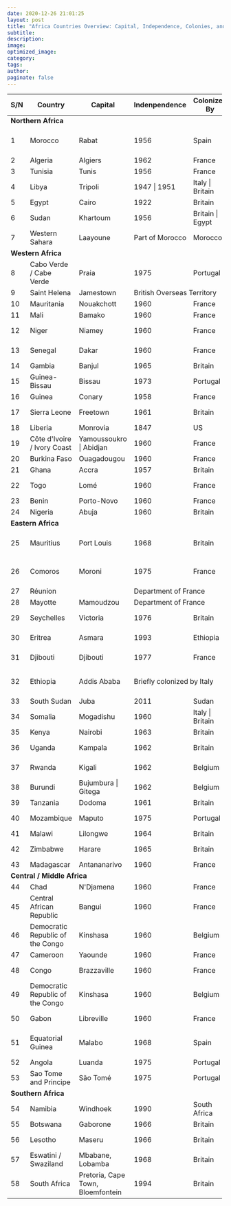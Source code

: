 ```yaml
---
date: 2020-12-26 21:01:25
layout: post
title: "Africa Countries Overview: Capital, Independence, Colonies, and Languages"
subtitle:
description:
image:
optimized_image:
category:
tags:
author:
paginate: false
---
```


<table  style="width:500px">
  <thead>
    <tr>
      <th> S/N </th>
      <th>Country</th>
      <th>Capital</th>
      <th>Indenpendence</th>
      <th>Colonized By</th>
      <th>Languages</th>
    </tr>
  </thead>
  <tfoot>
    <tr>
    </tr>
  </tfoot>
  <tbody>
    <tr id="ROW1">
      <td colspan=6> <b>Northern Africa</b> </td>
    </tr>
    <tr>
      <td> 1 </td>
      <td> Morocco </td>
      <td> Rabat </td>
      <td> 1956 </td>
      <td> Spain </td>
      <td> Arabic*, French, Berber dialects, Spanish </td>
    </tr>
    <tr>
      <td> 2 </td>
      <td> Algeria </td>
      <td> Algiers </td>
      <td> 1962 </td>
      <td> France </td>
      <td> Arabic*, French </td>
    </tr>
    <tr>
      <td> 3 </td>
      <td> Tunisia </td>
      <td> Tunis </td>
      <td> 1956 </td>
      <td> France </td>
      <td> Arabic*, French </td>
    </tr>
    <tr>
      <td> 4 </td>
      <td> Libya </td>
      <td> Tripoli </td>
      <td> 1947 | 1951 </td>
      <td> Italy | Britain </td>
      <td> Arabic*, Italian, English </td>
    </tr> 
    <tr>
      <td> 5 </td>
      <td> Egypt </td>
      <td> Cairo </td>
      <td> 1922 </td>
      <td> Britain </td>
      <td> Arabic* </td>
    </tr>
    <tr>
      <td> 6 </td>
      <td> Sudan </td>
      <td> Khartoum </td>
      <td> 1956 </td>
      <td> Britain | Egypt </td>
      <td> Arabic*, English </td>
    </tr>
    <tr>
      <td> 7 </td>
      <td> Western Sahara </td>
      <td> Laayoune </td>
      <td> Part of Morocco </td>
      <td> Morocco </td>
      <td> Spanish </td>
    </tr>
    <tr>
      <td colspan=6> <b>Western Africa</b> </td>
    </tr>
    <tr>
      <td> 8 </td>
      <td> Cabo Verde / Cabe Verde </td>
      <td> Praia </td>
      <td> 1975 </td>
      <td> Portugal </td>
      <td> Portuguese, Criuolo </td>
    </tr>
    <tr>
      <td> 9 </td>
      <td> Saint Helena </td>
      <td> Jamestown </td>
      <td colspan=3> British Overseas Territory </td>
    </tr>
    <tr>
      <td> 10 </td>
      <td> Mauritania </td>
      <td> Nouakchott </td>
      <td>  1960 </td>
      <td> France </td>
      <td> Arabic*, French </td>
    </tr> 
    <tr>
      <td> 11 </td>
      <td> Mali </td>
      <td> Bamako </td>
      <td> 1960 </td>
      <td> France </td>
      <td> French*</td>
    </tr>
    <tr>
      <td> 12 </td>
      <td> Niger </td>
      <td> Niamey </td>
      <td> 1960 </td>
      <td> France </td>
      <td> French*, Hausa, Songhai, Arabic </td>
    </tr>
    <tr>
      <td> 13 </td>
      <td> Senegal </td>
      <td> Dakar </td>
      <td> 1960 </td>
      <td> France </td>
      <td> French, Wolof, Serer, Arabic </td>
    </tr>
    <tr>
      <td> 14 </td>
      <td> Gambia </td>
      <td> Banjul </td>
      <td> 1965 </td>
      <td> Britain </td>
      <td> English* </td>
    </tr> 
    <tr>
      <td> 15 </td>
      <td> Guinea-Bissau </td>
      <td> Bissau </td>
      <td> 1973 </td>
      <td> Portugal </td>
      <td> Portuguese*, Criolo </td>
    </tr>
    <tr>
      <td> 16 </td>
      <td> Guinea </td>
      <td> Conary </td>
      <td>  1958 </td>
      <td> France </td>
      <td> French </td>
    </tr>
    <tr>
      <td> 17 </td>
      <td> Sierra Leone </td>
      <td> Freetown </td>
      <td> 1961 </td>
      <td> Britain </td>
      <td> English*, Mende, Temne, Krio</td>
    </tr>
    <tr>
      <td> 18 </td>
      <td> Liberia </td>
      <td> Monrovia </td>
      <td> 1847 </td>
      <td> US </td>
      <td> English* </td>
    </tr>
    <tr>
      <td> 19 </td>
      <td> Côte d'Ivoire / Ivory Coast </td>
      <td> Yamoussoukro | Abidjan </td>
      <td> 1960 </td>
      <td> France </td>
      <td> French </td>
    </tr>
    <tr>
      <td> 20 </td>
      <td> Burkina Faso </td>
      <td> Ouagadougou </td>
      <td> 1960 </td>
      <td> France </td>
      <td> French* </td>
    </tr> 
    <tr>
      <td> 21 </td>
      <td> Ghana </td>
      <td> Accra </td>
      <td> 1957 </td>
      <td> Britain </td>
      <td> English* </td>
    </tr>
    <tr>
      <td> 22 </td>
      <td> Togo </td>
      <td> Lomé </td>
      <td> 1960 </td>
      <td> France </td>
      <td> French*, Ewé, Mina, Kabyé, Cotocoli </td>
    </tr>
    <tr>
      <td> 23 </td>
      <td> Benin </td>
      <td> Porto-Novo </td>
      <td> 1960 </td>
      <td> France </td>
      <td> French* </td>
    </tr>
    <tr>
      <td> 24 </td>
      <td> Nigeria </td>
      <td> Abuja </td>
      <td> 1960 </td>
      <td> Britain </td>
      <td> English </td>
    </tr>
    <tr>
      <td colspan=6> <b>Eastern Africa</b> </td>
    </tr>
    <tr>
      <td> 25 </td>
      <td> Mauritius </td>
      <td> Port Louis </td>
      <td> 1968 </td>
      <td> Britain </td>
      <td> English*, French*, Creole, Hindi, Urdu, Hakka </td>
    </tr> 
    <tr>
      <td> 26 </td>
      <td> Comoros </td>
      <td> Moroni </td>
      <td> 1975 </td>
      <td> France </td>
      <td> Comorian*, French, Arabic,  Shaafi Islam, Malagasu</td>
    </tr> 
    <tr>
      <td> 27 </td>
      <td> Réunion </td>
      <td> </td>
      <td colspan=3> Department of France</td>
      <td></td>
    </tr>
    <tr>
      <td> 28 </td>
      <td> Mayotte </td>
      <td> Mamoudzou </td>
      <td colspan=3> Department of France</td>
    </tr>
    <tr>
      <td> 29 </td>
      <td> Seychelles </td>
      <td> Victoria </td>
      <td> 1976 </td>
      <td> Britain </td>
      <td> English*, French*, Seselwa </td>
    </tr>
    <tr>
      <td> 30 </td>
      <td> Eritrea </td>
      <td> Asmara </td>
      <td> 1993</td>
      <td> Ethiopia </td>
      <td> Tigrinya, English, Arabic</td>
    </tr>
    <tr>
      <td> 31 </td>
      <td> Djibouti </td>
      <td> Djibouti </td>
      <td> 1977 </td>
      <td> France </td>
      <td> Arabic*, French*, Afar, Somali </td>
    </tr> 
    <tr>
      <td> 32 </td>
      <td> Ethiopia </td>
      <td> Addis Ababa </td>
      <td colspan=2> Briefly colonized by Italy </td>
      <td> English,Afar, Amharic, Oromo, Somali, Tigrinya</td>
    </tr>
    <tr>
      <td> 33 </td>
      <td> South Sudan </td>
      <td> Juba </td>
      <td> 2011 </td>
      <td> Sudan </td>
      <td> English*, Swahili</td>
    </tr>
    <tr>
      <td> 34 </td>
      <td> Somalia </td>
      <td> Mogadishu </td>
      <td> 1960 </td>
      <td> Italy | Britain</td>
      <td> Somali*, Arabic, English, Italian</td>
    </tr>
    <tr>
      <td> 35 </td>
      <td> Kenya </td>
      <td> Nairobi </td>
      <td> 1963 </td>
      <td> Britain </td>
      <td> English*, Swahili</td>
    </tr>
    <tr>
      <td> 36 </td>
      <td> Uganda </td>
      <td> Kampala </td>
      <td> 1962 </td>
      <td> Britain </td>
      <td> English*, Swahili, Luganda, Ateso, Luo</td>
    </tr>
    <tr>
      <td> 37 </td>
      <td> Rwanda </td>
      <td> Kigali </td>
      <td> 1962 </td>
      <td> Belgium </td>
      <td> English*, French, Kinyarwanda</td>
    </tr> 
    <tr>
      <td> 38 </td>
      <td> Burundi </td>
      <td> Bujumbura | Gitega </td>
      <td> 1962 </td>
      <td> Belgium </td>
      <td> Kirundi*, French*, Swahili</td>
    </tr>
    <tr>
      <td> 39 </td>
      <td> Tanzania </td>
      <td> Dodoma </td>
      <td> 1961 </td>
      <td> Britain </td>
      <td> Swahili, English </td>
    </tr>
    <tr>
      <td> 40 </td>
      <td> Mozambique </td>
      <td> Maputo </td>
      <td> 1975 </td>
      <td> Portugal </td>
      <td> Portuguese*, Bantu languages </td>
    </tr>
    <tr>
      <td> 41 </td>
      <td> Malawi </td>
      <td> Lilongwe </td>
      <td> 1964 </td>
      <td> Britain </td>
      <td> English, Chichewa </td>
    </tr>
    <tr>
      <td> 42 </td>
      <td> Zimbabwe </td>
      <td> Harare </td>
      <td> 1965 </td>
      <td> Britain </td>
      <td> English*, Ndebele, Shona</td>
    </tr>
    <tr>
      <td> 43 </td>
      <td> Madagascar </td>
      <td> Antananarivo</td>
      <td> 1960 </td>
      <td> France </td>
      <td> Malagasy, French*</td>
    </tr> 
    <tr>
      <td colspan=6> <b>Central / Middle Africa</b> </td>
    </tr>
    <tr>
      <td> 44 </td>
      <td> Chad </td>
      <td> N'Djamena </td>
      <td> 1960 </td>
      <td> France </td>
      <td> Arabic, French</td>
    </tr>
    <tr>
      <td> 45 </td>
      <td> Central African Republic </td>
      <td> Bangui </td>
      <td> 1960 </td>
      <td> France </td>
      <td> French*, Sangho, Arabic, Hansa, Swahili</td>
    </tr>
    <tr>
      <td> 46 </td>
      <td> Democratic Republic of the Congo </td>
      <td> Kinshasa </td>
      <td> 1960 </td>
      <td> Belgium </td>
      <td> French*, Swahili, Lingala, Ishiluba, Kikongo </td>
    </tr>
    <tr>
      <td> 47 </td>
      <td> Cameroon </td>
      <td> Yaounde </td>
      <td> 1960 </td>
      <td> France </td>
      <td> English, French</td>
    </tr>
    <tr>
      <td> 48 </td>
      <td> Congo </td>
      <td> Brazzaville </td>
      <td> 1960 </td>
      <td> France </td>
      <td> French*, Lingala, Kikongo</td>
    </tr>
     <tr>
      <td> 49 </td>
      <td> Democratic Republic of the Congo </td>
      <td> Kinshasa </td>
      <td> 1960 </td>
      <td> Belgium </td>
      <td> French*, Swahili, Lingala, Ishiluba, Kikongo </td>
    </tr>
    <tr>
      <td> 50 </td>
      <td> Gabon </td>
      <td> Libreville </td>
      <td> 1960 </td>
      <td> France </td>
      <td> French*, Fang, Myene, Bateke </td>
    </tr>
    <tr>
      <td> 51 </td>
      <td> Equatorial Guinea </td>
      <td> Malabo</td>
      <td> 1968 </td>
      <td> Spain </td>
      <td> Spanish, Portuguese,French*, English, Fang </td>
    </tr>
    <tr>
      <td> 52 </td>
      <td> Angola </td>
      <td> Luanda </td>
      <td> 1975 </td>
      <td>  Portugal </td>
      <td> Bantu, Portuguese* </td>
    </tr>
    <tr>
      <td> 53 </td>
      <td> Sao Tome and Principe </td>
      <td> São Tomé </td>
      <td> 1975 </td>
      <td> Portugal </td>
      <td> Portuguese </td>
    </tr>
    <tr>
      <td colspan=6> <b>Southern Africa</b> </td>
    </tr>
    <tr>
      <td> 54 </td>
      <td> Namibia </td>
      <td> Windhoek </td>
      <td> 1990 </td>
      <td> South Africa </td>
      <td> English*, Afrikaans, German </td>
    </tr>
    <tr>
      <td> 55 </td>
      <td> Botswana </td>
      <td> Gaborone </td>
      <td> 1966 </td>
      <td> Britain </td>
      <td> English*, Setswana </td>
    </tr>
    <tr>
      <td> 56 </td>
      <td> Lesotho </td>
      <td> Maseru </td>
      <td> 1966 </td>
      <td> Britain </td>
      <td> English*, Sesotho*, Zulu, Xhosa </td>
    </tr>
    <tr>
      <td> 57 </td>
      <td> Eswatini / Swaziland </td>
      <td> Mbabane, Lobamba</td>
      <td> 1968 </td>
      <td> Britain </td>
      <td> Swazi, English </td>
    </tr>
    <tr>
      <td> 58 </td>
      <td> South Africa </td>
      <td> Pretoria, Cape Town, Bloemfontein </td>
      <td> 1994 </td>
      <td> Britain </td>
      <td> Xhosa*, Zulu*, English,</td>
    </tr>
   
  </tbody>
</table>
